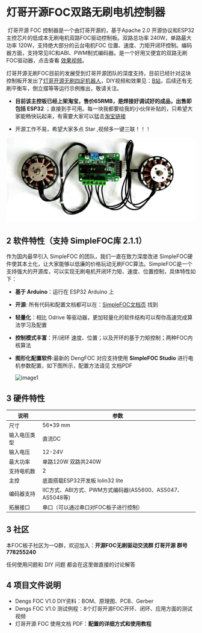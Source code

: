 # 灯哥开源FOC双路无刷电机控制器

​     灯哥开源 FOC 控制器是一个由灯哥开源的，基于Apache 2.0 开源协议和ESP32主控芯片的低成本无刷电机双路FOC驱动控制板。双路总功率 240W，单路最大功率 120W，支持绝大部分的云台电机FOC 位置、速度、力矩开闭环控制。编码器方面，支持常见IIC和ABI、PWM制式编码器。是一个好用又便宜的双路无刷FOC驱动器，点击查看 [效果视频](https://www.bilibili.com/video/BV1Hz4y127FL/)。

​     灯哥开源无刷FOC目前的发展受到灯哥开源团队的深度支持，目前已经针对这块控制板开发出了[灯哥开源无刷四足机器人](https://github.com/ToanTech/py-apple-bldc-quadruped-robot)，DIY视频和效果见：[B站](https://www.bilibili.com/video/BV1kV411i76z/)，后续还有无刷平衡车，倒立摆等等运行示例推出，敬请关注。

* **目前该主控板已经上架淘宝，售价65RMB，是焊接好调试好的成品，出售即包括 ESP32** ；直接到手可用。每一块我都要给我的小伙伴补贴的，只希望大家能畅快玩起来，有需要大家可以猛击[淘宝链接](https://item.taobao.com/item.htm?spm=a230r.1.14.9.34c9688aRXg2O6&id=638363654504&ns=1&abbucket=20#detail)

* 开源工作不易，希望大家多点 Star ,视频多一键三联！！！

![image1](/pic/PAFOC_front.jpg)

## 2 软件特性（支持 SimpleFOC库 2.1.1）

  作为国内最早引入 SimpleFOC 的团队，我们一直在致力深度改进 SimpleFOC硬件使其本土化，让大家能够以低廉的价格玩动无刷FOC算法。SimpleFOC是一个支持强大的开源库，可以实现无刷电机开闭环力矩、速度、位置控制，具体特性如下：

- **基于 Arduino**：运行在 ESP32 Arduino 上

- **开源**: 所有代码和配置文档都可以在：[SimpleFOC文档页](https://docs.simplefoc.com/) 找到

- **轻量化**：相比 Odrive 等驱动器，更加轻量化的软件结构可以帮你高速完成算法学习及配置

- **控制模式丰富**：开/闭环 速度、位置；以及开环的基于力矩控制；两种FOC内核算法

- **图形化配置软件**:最新的 DengFOC 对应支持使用 **SimpleFOC Studio** 进行电机参数配置，如下图所示，配置方法请见 文档PDF

  ![image1](https://github.com/ToanTech/Deng-s-foc-controller/blob/main/pic/SimpleFOC_Studio.gif)

## 3 硬件特性

| 说明         | 参数                                                      |
| ------------ | --------------------------------------------------------- |
| 尺寸         | 56*39 mm                                                  |
| 输入电压类型 | 直流DC                                                    |
| 输入电压     | 12-24V                                                    |
| 最大功率     | 单路120W 双路共240W                                       |
| 支持电机数   | 2                                                         |
| 主控         | 底面搭载ESP32开发板 lolin32 lite                          |
| 编码器支持   | IIC方式、ABI方式、PWM方式编码器(AS5600、AS5047、AS5048等) |
| 拓展接口     | 串口（可以通过串口对FOC板子进行控制）                     |

## 3 社区

本FOC板子社区为一Q群，欢迎加入：**开源FOC无刷驱动交流群 灯哥开源 群号 778255240**

任何使用问题和 DIY 问题 都会在这里做直接的讨论解答

## 4 项目文件说明

* Dengs FOC V1.0 DIY资料：BOM、原理图、PCB、Gerber
* Dengs FOC V1.0 测试例程：8个灯哥开源FOC开环、闭环、应用方面的测试视频
* 灯哥开源 FOC 使用文档 PDF：**配置的详细方式和使用教程**